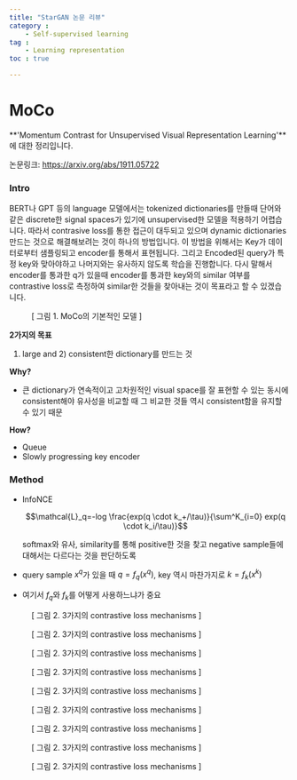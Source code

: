 ```yaml
---
title: "StarGAN 논문 리뷰"
category :
    - Self-supervised learning
tag :
    - Learning representation
toc : true

---
```


# MoCo

**'Momentum Contrast for Unsupervised Visual Representation Learning'**에 대한 정리입니다.

논문링크: https://arxiv.org/abs/1911.05722



### Intro

BERT나 GPT 등의 language 모델에서는 tokenized dictionaries를 만들때 단어와 같은 discrete한 signal spaces가 있기에 unsupervised한 모델을 적용하기 어렵습니다. 따라서 contrasive loss를 통한 접근이 대두되고 있으며 dynamic dictionaries 만드는 것으로 해결해보려는 것이 하나의 방법입니다. 이 방법을 위해서는 Key가 데이터로부터 샘플링되고 encoder를 통해서 표현됩니다. 그리고 Encoded된 query가 특정 key와 맞아야하고 나머지와는 유사하지 않도록 학습을 진행합니다. 다시 말해서 encoder를 통과한 q가 있을때 encoder를 통과한 key와의 similar 여부를 contrastive loss로 측정하여 similar한 것들을 찾아내는 것이 목표라고 할 수 있겠습니다. 

<figure>
	<img src="{{ '/assets/images/MoCo/moco_model.png' | prepend: site.baseurl }}" alt=""> 
	<figcaption> [ 그림 1. MoCo의 기본적인 모델 ] </figcaption>
</figure>

**2가지의 목표** 

1) large and 2) consistent한 dictionary를 만드는 것

**Why?**

- 큰 dictionary가 연속적이고 고차원적인 visual space를 잘 표현할 수 있는 동시에 consistent해야 유사성을 비교할 때 그 비교한 것들 역시 consistent함을 유지할 수 있기 때문

**How?**

- Queue  
- Slowly progressing key encoder



### Method

- InfoNCE

  $$\mathcal{L}_q=-log \frac{exp(q \cdot k_+/\tau)}{\sum^K_{i=0} exp(q \cdot k_i/\tau)}$$

  softmax와 유사, similarity를 통해 positive한 것을 찾고 negative sample들에 대해서는 다르다는 것을 판단하도록

  

- query sample $x^q$가 있을 때 $q=f_q(x^q)$, key 역시 마찬가지로 $k=f_k(x^k)$

- 여기서 $f_q$와 $f_k$를 어떻게 사용하느냐가 중요

<figure>
	<img src="{{ '/assets/images/MoCo/contrastive_methods.png' | prepend: site.baseurl }}" alt=""> 
	<figcaption> [ 그림 2. 3가지의 contrastive loss mechanisms ] </figcaption>
</figure>

<figure>
	<img src="{{ '/assets/images/MoCo/moco_algo.png' | prepend: site.baseurl }}" alt=""> 
	<figcaption> [ 그림 2. 3가지의 contrastive loss mechanisms ] </figcaption>
</figure>

<figure>
	<img src="{{ '/assets/images/MoCo/moco_result1.png' | prepend: site.baseurl }}" alt=""> 
	<figcaption> [ 그림 2. 3가지의 contrastive loss mechanisms ] </figcaption>
</figure>

<figure>
	<img src="{{ '/assets/images/MoCo/moco_result2.png' | prepend: site.baseurl }}" alt=""> 
	<figcaption> [ 그림 2. 3가지의 contrastive loss mechanisms ] </figcaption>
</figure>

<figure>
	<img src="{{ '/assets/images/MoCo/moco_result3.png' | prepend: site.baseurl }}" alt=""> 
	<figcaption> [ 그림 2. 3가지의 contrastive loss mechanisms ] </figcaption>
</figure>

<figure>
	<img src="{{ '/assets/images/MoCo/moco_result4.png' | prepend: site.baseurl }}" alt=""> 
	<figcaption> [ 그림 2. 3가지의 contrastive loss mechanisms ] </figcaption>
</figure>

<figure>
	<img src="{{ '/assets/images/MoCo/moco_result5.png' | prepend: site.baseurl }}" alt=""> 
	<figcaption> [ 그림 2. 3가지의 contrastive loss mechanisms ] </figcaption>
</figure>

<figure>
	<img src="{{ '/assets/images/MoCo/moco_result6.png' | prepend: site.baseurl }}" alt=""> 
	<figcaption> [ 그림 2. 3가지의 contrastive loss mechanisms ] </figcaption>
</figure>

<figure>
	<img src="{{ '/assets/images/MoCo/moco_result7.png' | prepend: site.baseurl }}" alt=""> 
	<figcaption> [ 그림 2. 3가지의 contrastive loss mechanisms ] </figcaption>
</figure>




